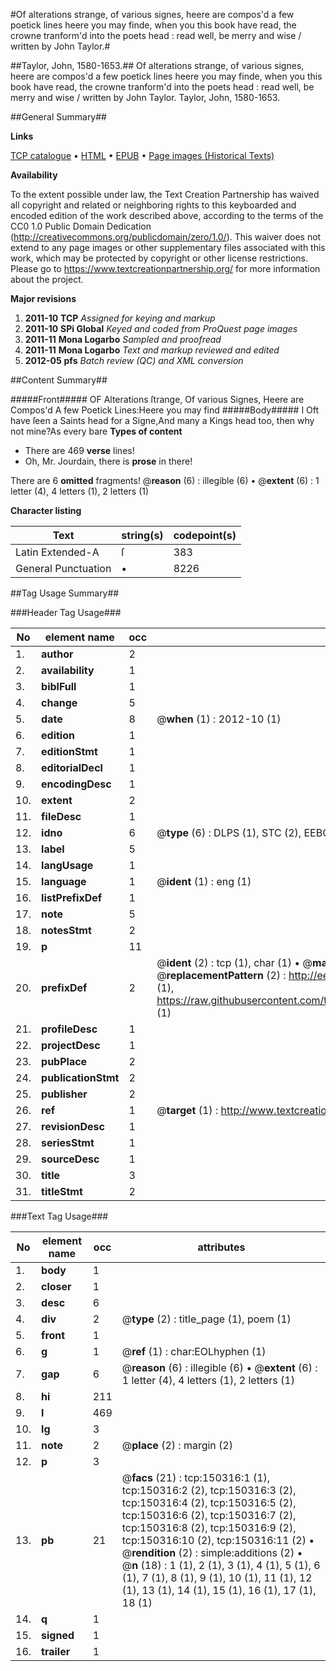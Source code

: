 #Of alterations strange, of various signes, heere are compos'd a few poetick lines heere you may finde, when you this book have read, the crowne tranform'd into the poets head : read well, be merry and wise / written by John Taylor.#

##Taylor, John, 1580-1653.##
Of alterations strange, of various signes, heere are compos'd a few poetick lines heere you may finde, when you this book have read, the crowne tranform'd into the poets head : read well, be merry and wise / written by John Taylor.
Taylor, John, 1580-1653.

##General Summary##

**Links**

[TCP catalogue](http://www.ota.ox.ac.uk/tcp/)  • 
[HTML](http://tei.it.ox.ac.uk/tcp/Texts-HTML/free/A95/A95566.html)  • 
[EPUB](http://tei.it.ox.ac.uk/tcp/Texts-EPUB/free/A95/A95566.epub) • 
[Page images (Historical Texts)](https://historicaltexts.jisc.ac.uk/eebo-36273283e)

**Availability**

To the extent possible under law, the Text Creation Partnership has waived all copyright and related or neighboring rights to this keyboarded and encoded edition of the work described above, according to the terms of the CC0 1.0 Public Domain Dedication (http://creativecommons.org/publicdomain/zero/1.0/). This waiver does not extend to any page images or other supplementary files associated with this work, which may be protected by copyright or other license restrictions. Please go to https://www.textcreationpartnership.org/ for more information about the project.

**Major revisions**

1. __2011-10__ __TCP__ *Assigned for keying and markup*
1. __2011-10__ __SPi Global__ *Keyed and coded from ProQuest page images*
1. __2011-11__ __Mona Logarbo__ *Sampled and proofread*
1. __2011-11__ __Mona Logarbo__ *Text and markup reviewed and edited*
1. __2012-05__ __pfs__ *Batch review (QC) and XML conversion*

##Content Summary##

#####Front#####
OF Alterations ſtrange, Of various Signes, Heere are Compos'd A few Poetick Lines:Heere you may find
#####Body#####
I Oft have ſeen a Saints head for a Signe,And many a Kings head too, then why not mine?As every bare
**Types of content**

  * There are 469 **verse** lines!
  * Oh, Mr. Jourdain, there is **prose** in there!

There are 6 **omitted** fragments! 
 @__reason__ (6) : illegible (6)  •  @__extent__ (6) : 1 letter (4), 4 letters (1), 2 letters (1)

**Character listing**


|Text|string(s)|codepoint(s)|
|---|---|---|
|Latin Extended-A|ſ|383|
|General Punctuation|•|8226|

##Tag Usage Summary##

###Header Tag Usage###

|No|element name|occ|attributes|
|---|---|---|---|
|1.|__author__|2||
|2.|__availability__|1||
|3.|__biblFull__|1||
|4.|__change__|5||
|5.|__date__|8| @__when__ (1) : 2012-10 (1)|
|6.|__edition__|1||
|7.|__editionStmt__|1||
|8.|__editorialDecl__|1||
|9.|__encodingDesc__|1||
|10.|__extent__|2||
|11.|__fileDesc__|1||
|12.|__idno__|6| @__type__ (6) : DLPS (1), STC (2), EEBO-CITATION (1), OCLC (1), VID (1)|
|13.|__label__|5||
|14.|__langUsage__|1||
|15.|__language__|1| @__ident__ (1) : eng (1)|
|16.|__listPrefixDef__|1||
|17.|__note__|5||
|18.|__notesStmt__|2||
|19.|__p__|11||
|20.|__prefixDef__|2| @__ident__ (2) : tcp (1), char (1)  •  @__matchPattern__ (2) : ([0-9\-]+):([0-9IVX]+) (1), (.+) (1)  •  @__replacementPattern__ (2) : http://eebo.chadwyck.com/downloadtiff?vid=$1&page=$2 (1), https://raw.githubusercontent.com/textcreationpartnership/Texts/master/tcpchars.xml#$1 (1)|
|21.|__profileDesc__|1||
|22.|__projectDesc__|1||
|23.|__pubPlace__|2||
|24.|__publicationStmt__|2||
|25.|__publisher__|2||
|26.|__ref__|1| @__target__ (1) : http://www.textcreationpartnership.org/docs/. (1)|
|27.|__revisionDesc__|1||
|28.|__seriesStmt__|1||
|29.|__sourceDesc__|1||
|30.|__title__|3||
|31.|__titleStmt__|2||


###Text Tag Usage###

|No|element name|occ|attributes|
|---|---|---|---|
|1.|__body__|1||
|2.|__closer__|1||
|3.|__desc__|6||
|4.|__div__|2| @__type__ (2) : title_page (1), poem (1)|
|5.|__front__|1||
|6.|__g__|1| @__ref__ (1) : char:EOLhyphen (1)|
|7.|__gap__|6| @__reason__ (6) : illegible (6)  •  @__extent__ (6) : 1 letter (4), 4 letters (1), 2 letters (1)|
|8.|__hi__|211||
|9.|__l__|469||
|10.|__lg__|3||
|11.|__note__|2| @__place__ (2) : margin (2)|
|12.|__p__|3||
|13.|__pb__|21| @__facs__ (21) : tcp:150316:1 (1), tcp:150316:2 (2), tcp:150316:3 (2), tcp:150316:4 (2), tcp:150316:5 (2), tcp:150316:6 (2), tcp:150316:7 (2), tcp:150316:8 (2), tcp:150316:9 (2), tcp:150316:10 (2), tcp:150316:11 (2)  •  @__rendition__ (2) : simple:additions (2)  •  @__n__ (18) : 1 (1), 2 (1), 3 (1), 4 (1), 5 (1), 6 (1), 7 (1), 8 (1), 9 (1), 10 (1), 11 (1), 12 (1), 13 (1), 14 (1), 15 (1), 16 (1), 17 (1), 18 (1)|
|14.|__q__|1||
|15.|__signed__|1||
|16.|__trailer__|1||

